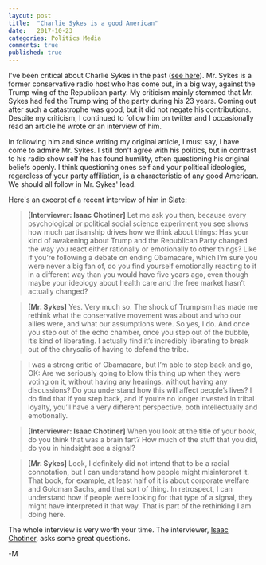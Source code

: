 ```yaml
---
layout: post
title:  "Charlie Sykes is a good American"
date:   2017-10-23
categories: Politics Media
comments: true
published: true
---
```


I've been critical about Charlie Sykes in the past ([see here](http://sagebrushaltered.com/politics/2016/12/16/incremental-decay.html)). Mr. Sykes is a former conservative radio host who has come out, in a big way, against the Trump wing of the Republican party.  My criticism mainly stemmed that Mr. Sykes had fed the Trump wing of the party during his 23 years.  Coming out after such a catastrophe was good, but it did not negate his contributions. Despite my criticism, I continued to follow him on twitter and I occasionally read an article he wrote or an interview of him.  

In following him and since writing my original article, I must say, I have come to admire Mr. Sykes.  I still don't agree with his politics, but in contrast to his radio show self he has found humility, often questioning his original beliefs openly.  I think questioning ones self and your political ideologies, regardless of your party affiliation, is a characteristic of  any good American. We should all follow in Mr. Sykes' lead.   

Here's an excerpt of a recent interview of him in [Slate](http://www.slate.com/articles/news_and_politics/interrogation/2017/10/charlie_sykes_was_a_conservative_radio_star_then_trump_won.html):


>  **[Interviewer: Isaac Chotiner]** Let me ask you then, because every psychological or political social science experiment you see shows how much partisanship drives how we think about things: Has your kind of awakening about Trump and the Republican Party changed the way you react either rationally or emotionally to other things? Like if you’re following a debate on ending Obamacare, which I’m sure you were never a big fan of, do you find yourself emotionally reacting to it in a different way than you would have five years ago, even though maybe your ideology about health care and the free market hasn’t actually changed?

> **[Mr. Sykes]** Yes. Very much so. The shock of Trumpism has made me rethink what the conservative movement was about and who our allies were, and what our assumptions were. So yes, I do. And once you step out of the echo chamber, once you step out of the bubble, it’s kind of liberating. I actually find it’s incredibly liberating to break out of the chrysalis of having to defend the tribe.

> I was a strong critic of Obamacare, but I’m able to step back and go, OK: Are we seriously going to blow this thing up when they were voting on it, without having any hearings, without having any discussions? Do you understand how this will affect people’s lives? I do find that if you step back, and if you’re no longer invested in tribal loyalty, you’ll have a very different perspective, both intellectually and emotionally.


> **[Interviewer: Isaac Chotiner]** When you look at the title of your book, do you think that was a brain fart? How much of the stuff that you did, do you in hindsight see a signal?

> **[Mr. Sykes]** Look, I definitely did not intend that to be a racial connotation, but I can understand how people might misinterpret it. That book, for example, at least half of it is about corporate welfare and Goldman Sachs, and that sort of thing. In retrospect, I can understand how if people were looking for that type of a signal, they might have interpreted it that way. That is part of the rethinking I am doing here.

The whole interview is very worth your time. The interviewer,  [Isaac Chotiner](http://www.slate.com/authors.isaac_chotiner.html), asks some great questions. 

-M